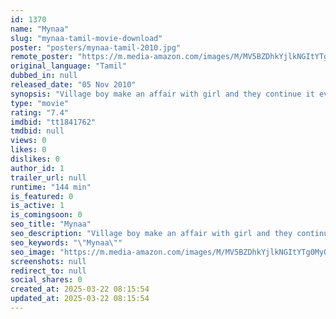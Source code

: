 ```yaml
---
id: 1370
name: "Mynaa"
slug: "mynaa-tamil-movie-download"
poster: "posters/mynaa-tamil-2010.jpg"
remote_poster: "https://m.media-amazon.com/images/M/MV5BZDhkYjlkNGItYTg0My00NzBlLWI5ZTYtYjYzOTIxOGMzN2VkXkEyXkFqcGdeQXVyMTEzNzg0Mjkx._V1_SX300.jpg"
original_language: "Tamil"
dubbed_in: null
released_date: "05 Nov 2010"
synopsis: "Village boy make an affair with girl and they continue it even if they grownup. Accidentally boy happened to caught in jail. But after small time he escaped from the jail and come to the girl. The prison officials follow him and c..."
type: "movie"
rating: "7.4"
imdbid: "tt1841762"
tmdbid: null
views: 0
likes: 0
dislikes: 0
author_id: 1
trailer_url: null
runtime: "144 min"
is_featured: 0
is_active: 1
is_comingsoon: 0
seo_title: "Mynaa"
seo_description: "Village boy make an affair with girl and they continue it even if they grownup. Accidentally boy happened to caught in jail. But after small time he escaped from the jail and come to the girl. The prison officials follow him and c..."
seo_keywords: "\"Mynaa\""
seo_image: "https://m.media-amazon.com/images/M/MV5BZDhkYjlkNGItYTg0My00NzBlLWI5ZTYtYjYzOTIxOGMzN2VkXkEyXkFqcGdeQXVyMTEzNzg0Mjkx._V1_SX300.jpg"
screenshots: null
redirect_to: null
social_shares: 0
created_at: 2025-03-22 08:15:54
updated_at: 2025-03-22 08:15:54
---
```


